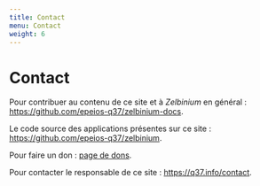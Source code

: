 ```yaml
---
title: Contact
menu: Contact
weight: 6
---
```


# Contact

Pour contribuer au contenu de ce site et à *Zelbinium* en général : <https://github.com/epeios-q37/zelbinium-docs>.

Le code source des applications présentes sur ce site : <https://github.com/epeios-q37/zelbinium>.

Pour faire un don : [page de dons](../donate). 

Pour contacter le responsable de ce site : <https://q37.info/contact>.